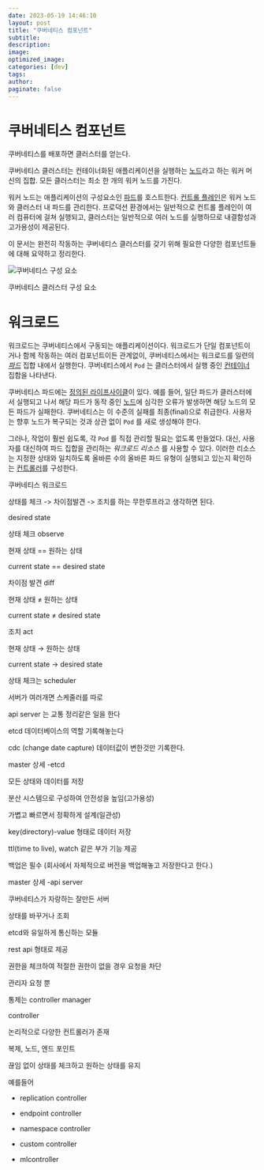 ```yaml
---
date: 2023-05-19 14:46:10
layout: post
title: "쿠버네티스 컴포넌트"
subtitle:
description:
image:
optimized_image:
categories: [dev]
tags:
author:
paginate: false
---
```

# 쿠버네티스 컴포넌트

쿠버네티스를 배포하면 클러스터를 얻는다.



쿠버네티스 클러스터는 컨테이너화된 애플리케이션을 실행하는 [노드](https://kubernetes.io/ko/docs/concepts/architecture/nodes/)라고 하는 워커 머신의 집합. 모든 클러스터는 최소 한 개의 워커 노드를 가진다.



워커 노드는 애플리케이션의 구성요소인 [파드](https://kubernetes.io/ko/docs/concepts/workloads/pods/)를 호스트한다. [컨트롤 플레인](https://kubernetes.io/ko/docs/reference/glossary/?all=true#term-control-plane)은 워커 노드와 클러스터 내 파드를 관리한다. 프로덕션 환경에서는 일반적으로 컨트롤 플레인이 여러 컴퓨터에 걸쳐 실행되고, 클러스터는 일반적으로 여러 노드를 실행하므로 내결함성과 고가용성이 제공된다.



이 문서는 완전히 작동하는 쿠버네티스 클러스터를 갖기 위해 필요한 다양한 컴포넌트들에 대해 요약하고 정리한다.

![쿠버네티스 구성 요소](https://d33wubrfki0l68.cloudfront.net/2475489eaf20163ec0f54ddc1d92aa8d4c87c96b/e7c81/images/docs/components-of-kubernetes.svg)

쿠버네티스 클러스터 구성 요소

# 워크로드

워크로드는 쿠버네티스에서 구동되는 애플리케이션이다. 워크로드가 단일 컴포넌트이거나 함께 작동하는 여러 컴포넌트이든 관계없이, 쿠버네티스에서는 워크로드를 일련의 [*파드*](https://kubernetes.io/ko/docs/concepts/workloads/pods) 집합 내에서 실행한다. 쿠버네티스에서 `Pod` 는 클러스터에서 실행 중인 [컨테이너](https://kubernetes.io/ko/docs/concepts/containers/) 집합을 나타낸다.

쿠버네티스 파드에는 [정의된 라이프사이클](https://kubernetes.io/ko/docs/concepts/workloads/pods/pod-lifecycle/)이 있다. 예를 들어, 일단 파드가 클러스터에서 실행되고 나서 해당 파드가 동작 중인 [노드](https://kubernetes.io/ko/docs/concepts/architecture/nodes/)에 심각한 오류가 발생하면 해당 노드의 모든 파드가 실패한다. 쿠버네티스는 이 수준의 실패를 최종(final)으로 취급한다. 사용자는 향후 노드가 복구되는 것과 상관 없이 `Pod` 를 새로 생성해야 한다.

그러나, 작업이 훨씬 쉽도록, 각 `Pod` 를 직접 관리할 필요는 없도록 만들었다. 대신, 사용자를 대신하여 파드 집합을 관리하는 *워크로드 리소스* 를 사용할 수 있다. 이러한 리소스는 지정한 상태와 일치하도록 올바른 수의 올바른 파드 유형이 실행되고 있는지 확인하는 [컨트롤러](https://kubernetes.io/ko/docs/concepts/architecture/controller/)를 구성한다.



쿠버네티스 워크로드

상태를 체크 -> 차이점발견 -> 조치를 하는 무한루프라고 생각하면 된다.

desired state                

상태 체크 observe

현재 상태 == 원하는 상태

current state == desired state



차이점 발견 diff

현재 상태 ≠ 원하는 상태

current state ≠ desired state



조치 act

현재 상태 → 원하는 상태

current state → desired state



상태 체크는 scheduler

서버가 여러개면 스케줄러를 따로



api server 는 교통 정리같은 일을 한다



etcd 데이터베이스의 역할 기록해놓는다

cdc (change date capture) 데이터값이 변한것만 기록한다.



master 상세 -etcd

모든 상태와 데이터를 저장

분산 시스템으로 구성하여 안전성을 높임(고가용성)

가볍고 빠르면서 정확하게 설계(일관성)

key(directory)-value 형태로 데이터 저장

ttl(time to live), watch 같은 부가 기능 제공

백업은 필수 (회사에서 자체적으로 버전을 백업해놓고 저장한다고 한다.)



master 상세 -api server

쿠버네티스가 자랑하는 잘만든 서버

상태를 바꾸거나 조회

etcd와 유일하게 통신하는 모듈

rest api 형태로 제공

권한을 체크하여 적절한 권한이 없을 경우 요청을 차단

관리자 요청 뿐



통제는 controller manager

controller

논리적으로 다양한 컨트롤러가 존재

복제, 노드, 엔드 포인트

끊임 없이 상태를 체크하고 원하는 상태를 유지

예를들어

- replication controller

- endpoint controller

- namespace controller

- custom controller

- mlcontroller